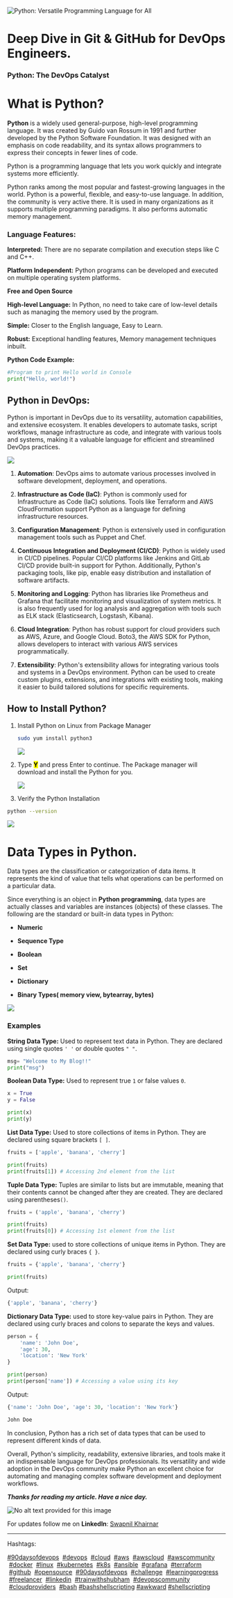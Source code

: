 ![Python: Versatile Programming Language for All](https://cdn.hashnode.com/res/hashnode/image/upload/v1686051137825/641f7d51-ee44-4ef5-abb3-182bbd91bb54.avif?w=1600&h=840&fit=crop&crop=entropy&auto=compress,format&format=webp)
# Deep Dive in Git & GitHub for DevOps Engineers.

### Python: The DevOps Catalyst


# What is Python?

**Python** is a widely used general-purpose, high-level programming language. It was created by Guido van Rossum in 1991 and further developed by the Python Software Foundation. It was designed with an emphasis on code readability, and its syntax allows programmers to express their concepts in fewer lines of code.

Python is a programming language that lets you work quickly and integrate systems more efficiently.

Python ranks among the most popular and fastest-growing languages in the world. Python is a powerful, flexible, and easy-to-use language. In addition, the community is very active there. It is used in many organizations as it supports multiple programming paradigms. It also performs automatic memory management.

### Language Features:

**Interpreted:** There are no separate compilation and execution steps like C and C++.

**Platform Independent:** Python programs can be developed and executed on multiple operating system platforms.

**Free and Open Source**

**High-level Language:** In Python, no need to take care of low-level details such as managing the memory used by the program.

**Simple:** Closer to the English language, Easy to Learn.

**Robust:** Exceptional handling features, Memory management techniques inbuilt.

**Python Code Example:**

```python
#Program to print Hello world in Console
print("Hello, world!")
```

## **Python in DevOps:**

Python is important in DevOps due to its versatility, automation capabilities, and extensive ecosystem. It enables developers to automate tasks, script workflows, manage infrastructure as code, and integrate with various tools and systems, making it a valuable language for efficient and streamlined DevOps practices.

![](https://cdn.hashnode.com/res/hashnode/image/upload/v1686052559219/4af3fb5b-74b0-4640-941c-0f7d1617a8e7.png)

1. **Automation**: DevOps aims to automate various processes involved in software development, deployment, and operations.
    
2. **Infrastructure as Code (IaC)**: Python is commonly used for Infrastructure as Code (IaC) solutions. Tools like Terraform and AWS CloudFormation support Python as a language for defining infrastructure resources.
    
3. **Configuration Management**: Python is extensively used in configuration management tools such as Puppet and Chef.
    
4. **Continuous Integration and Deployment (CI/CD)**: Python is widely used in CI/CD pipelines. Popular CI/CD platforms like Jenkins and GitLab CI/CD provide built-in support for Python. Additionally, Python's packaging tools, like pip, enable easy distribution and installation of software artifacts.
    
5. **Monitoring and Logging**: Python has libraries like Prometheus and Grafana that facilitate monitoring and visualization of system metrics. It is also frequently used for log analysis and aggregation with tools such as ELK stack (Elasticsearch, Logstash, Kibana).
    
6. **Cloud Integration**: Python has robust support for cloud providers such as AWS, Azure, and Google Cloud. Boto3, the AWS SDK for Python, allows developers to interact with various AWS services programmatically.
    
7. **Extensibility**: Python's extensibility allows for integrating various tools and systems in a DevOps environment. Python can be used to create custom plugins, extensions, and integrations with existing tools, making it easier to build tailored solutions for specific requirements.
    

## How to Install Python?

1. Install Python on Linux from Package Manager
    
    ```bash
    sudo yum install python3
    ```
    
    ![](https://cdn.hashnode.com/res/hashnode/image/upload/v1686049038847/22a09cc0-f700-4632-9c1d-4a214e2b2344.png)
    
2. Type **<mark>Y</mark>** and press Enter to continue. The Package manager will download and install the Python for you.
    
    ![](https://cdn.hashnode.com/res/hashnode/image/upload/v1686049066348/75ba36f9-7ae3-4599-a8be-9e6296c55ddd.png)
    
3. Verify the Python Installation
    

```bash
python --version
```

![](https://cdn.hashnode.com/res/hashnode/image/upload/v1686049150031/5e366755-caaa-4829-91fd-8e35a0d726cb.png)

# Data Types in Python.

Data types are the classification or categorization of data items. It represents the kind of value that tells what operations can be performed on a particular data.

Since everything is an object in **Python programming**, data types are actually classes and variables are instances (objects) of these classes. The following are the standard or built-in data types in Python:

* **Numeric**
    
* **Sequence Type**
    
* **Boolean**
    
* **Set**
    
* **Dictionary**
    
* **Binary Types( memory view, bytearray, bytes)**
    

![](https://cdn.hashnode.com/res/hashnode/image/upload/v1686051586566/1cbce147-4188-4bf8-9e35-f1121e577fc5.jpeg)

### Examples

**String Data Type:** Used to represent text data in Python. They are declared using single quotes `' '` or double quotes `" "`.

```python
msg= "Welcome to My Blog!!"
print("msg")
```

**Boolean Data Type:** Used to represent true `1` or false values `0`.

```python
x = True
y = False

print(x)
print(y)
```

**List Data Type:** Used to store collections of items in Python. They are declared using square brackets `[ ]`.

```python
fruits = ['apple', 'banana', 'cherry']

print(fruits)
print(fruits[1]) # Accessing 2nd element from the list
```

**Tuple Data Type:** Tuples are similar to lists but are immutable, meaning that their contents cannot be changed after they are created. They are declared using parentheses`()`.

```python
fruits = ('apple', 'banana', 'cherry')

print(fruits)
print(fruits[0]) # Accessing 1st element from the list
```

**Set Data Type:** used to store collections of unique items in Python. They are declared using curly braces `{ }`.

```python
fruits = {'apple', 'banana', 'cherry'}

print(fruits)
```

Output:

```python
{'apple', 'banana', 'cherry'}
```

**Dictionary Data Type:** used to store key-value pairs in Python. They are declared using curly braces and colons to separate the keys and values.

```python
person = {
    'name': 'John Doe',
    'age': 30,
    'location': 'New York'
}

print(person)
print(person['name']) # Accessing a value using its key
```

Output:

```python
{'name': 'John Doe', 'age': 30, 'location': 'New York'}

John Doe
```

In conclusion, Python has a rich set of data types that can be used to represent different kinds of data.

Overall, Python's simplicity, readability, extensive libraries, and tools make it an indispensable language for DevOps professionals. Its versatility and wide adoption in the DevOps community make Python an excellent choice for automating and managing complex software development and deployment workflows.

***Thanks for reading my article. Have a nice day.***

![No alt text provided for this image](https://media.licdn.com/dms/image/D4D12AQHNlk8ZIYUrAA/article-inline_image-shrink_1500_2232/0/1675886031853?e=1689811200&v=beta&t=lTPiTxCi1a0PbsEsySKh5fvp6gDIMlaAaq6Q9xtUKhQ)

For updates follow me on **LinkedIn**: [Swapnil Khairnar](https://www.linkedin.com/in/swapnilkhairnar78/)

---

Hashtags:

[#90daysofdevops](https://www.linkedin.com/feed/hashtag/90daysofdevops)  [#devops](https://www.linkedin.com/feed/hashtag/devops)  [#cloud](https://www.linkedin.com/feed/hashtag/cloud)  [#aws](https://www.linkedin.com/feed/hashtag/aws)  [#awscloud](https://www.linkedin.com/feed/hashtag/awscloud)  [#awscommunity](https://www.linkedin.com/feed/hashtag/awscommunity)  [#docker](https://www.linkedin.com/feed/hashtag/docker)  [#linux](https://www.linkedin.com/feed/hashtag/linux)  [#kubernetes](https://www.linkedin.com/feed/hashtag/kubernetes)  [#k8s](https://www.linkedin.com/feed/hashtag/k8s)  [#ansible](https://www.linkedin.com/feed/hashtag/ansible)  [#grafana](https://www.linkedin.com/feed/hashtag/grafana)  [#terraform](https://www.linkedin.com/feed/hashtag/terraform)  [#github](https://www.linkedin.com/feed/hashtag/github)  [#opensource](https://www.linkedin.com/feed/hashtag/opensource)  [#90daysofdevops](https://www.linkedin.com/feed/hashtag/90daysofdevops)  [#challenge](https://www.linkedin.com/feed/hashtag/challenge)  [#learningprogress](https://www.linkedin.com/feed/hashtag/learningprogress)  [#freelancer](https://www.linkedin.com/feed/hashtag/freelancer)  [#linkedin](https://www.linkedin.com/feed/hashtag/linkedin)  [#trainwithshubham](https://www.linkedin.com/feed/hashtag/trainwithshubham)  [#devopscommunity](https://www.linkedin.com/feed/hashtag/devopscommunity)  [#cloudproviders](https://www.linkedin.com/feed/hashtag/cloudproviders)  [#bash](https://www.linkedin.com/feed/hashtag/bash) [#bashshellscripting](https://www.linkedin.com/feed/hashtag/bashshellscripting) [#awkward](https://www.linkedin.com/feed/hashtag/awkward) [#shellscripting](https://www.linkedin.com/feed/hashtag/shellscripting)